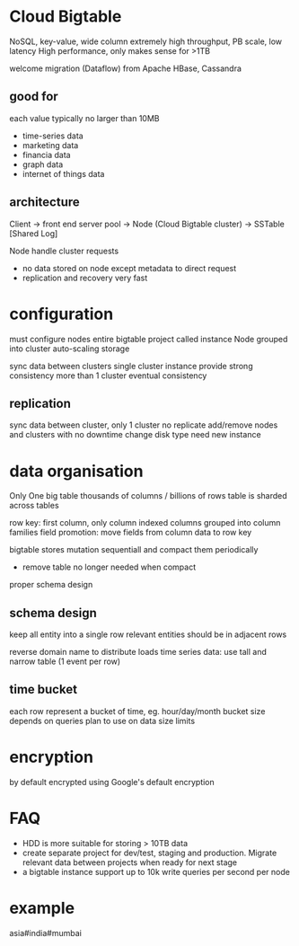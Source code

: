 # Cloud Bigtable
NoSQL, key-value, wide column
extremely high throughput, PB scale, low latency
High performance, only makes sense for >1TB

welcome migration (Dataflow) from Apache HBase, Cassandra
 
## good for
each value typically no larger than 10MB
- time-series data
- marketing data
- financia data
- graph data
- internet of things data

## architecture
Client 
-> front end server pool 
-> Node (Cloud Bigtable cluster) 
-> SSTable [Shared Log]

Node handle cluster requests
- no data stored on node except metadata to direct request
- replication and recovery very fast

# configuration
must configure nodes
entire bigtable project called instance
Node grouped into cluster
auto-scaling storage

sync data between clusters
single cluster instance provide strong consistency
more than 1 cluster eventual consistency

## replication
sync data between cluster, only 1 cluster no replicate
add/remove nodes and clusters with no downtime
change disk type need new instance

# data organisation
Only One big table
thousands of columns / billions of rows
table is sharded across tables

row key: first column, only column indexed
columns grouped into column families
field promotion: move fields from column data to row key

bigtable stores mutation sequentiall and compact them periodically
- remove table no longer needed when compact

proper schema design

## schema design
keep all entity into a single row
relevant entities should be in adjacent rows

reverse domain name to distribute loads
time series data: use tall and narrow table (1 event per row)

## time bucket 
each row represent a bucket of time, eg. hour/day/month
bucket size depends on queries plan to use on data size limits 


# encryption
by default encrypted using Google's default encryption

# FAQ
- HDD is more suitable for storing > 10TB data
- create separate project for dev/test, staging and production. Migrate relevant data between projects when ready for next stage
- a bigtable instance support up to 10k write queries per second per node

# example
asia#india#mumbai


